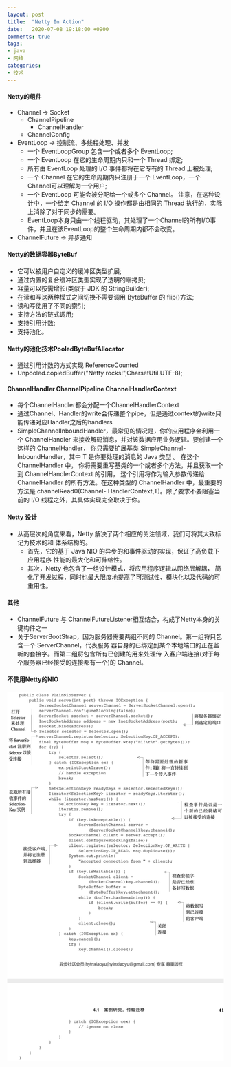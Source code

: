 ```yaml
---
layout: post
title:  "Netty In Action"
date:   2020-07-08 19:18:00 +0900
comments: true
tags:
- java
- 网络
categories:
- 技术
---
```

#### Netty的组件
- Channel -> Socket
    - ChannelPipeline
        - ChannelHandler
    - ChannelConfig
- EventLoop -> 控制流、多线程处理、并发
  - 一个 EventLoopGroup 包含一个或者多个 EventLoop;
  - 一个 EventLoop 在它的生命周期内只和一个 Thread 绑定;
  - 所有由 EventLoop 处理的 I/O 事件都将在它专有的 Thread 上被处理;
  - 一个 Channel 在它的生命周期内只注册于一个 EventLoop，一个Channel可以理解为一个用户;
  - 一个 EventLoop 可能会被分配给一个或多个 Channel。 注意，在这种设计中，一个给定 Channel 的 I/O 操作都是由相同的 Thread 执行的，实际上消除了对于同步的需要。
  - EventLoop本身只由一个线程驱动，其处理了一个Channel的所有I/O事件，并且在该EventLoop的整个生命周期内都不会改变。
- ChannelFuture -> 异步通知

#### Netty的数据容器ByteBuf
- 它可以被用户自定义的缓冲区类型扩展;
- 通过内置的复合缓冲区类型实现了透明的零拷贝; 
- 容量可以按需增长(类似于 JDK 的 StringBuilder); 
- 在读和写这两种模式之间切换不需要调用 ByteBuffer 的 flip()方法; 
- 读和写使用了不同的索引;
- 支持方法的链式调用;
- 支持引用计数;
- 支持池化。

#### Netty的池化技术PooledByteBufAllocator
- 通过引用计数的方式实现 ReferenceCounted
- Unpooled.copiedBuffer("Netty rocks!",CharsetUtil.UTF-8);

#### ChannelHandler ChannelPipeline ChannelHandlerContext
- 每个ChannelHandler都会分配一个ChannelHandlerContext
- 通过Channel、Handler的write会传递整个pipe，但是通过context的write只能传递对应Handler之后的handlers
- SimpleChannelInboundHandler<T>，最常见的情况是，你的应用程序会利用一个 ChannelHandler 来接收解码消息，并对该数据应用业务逻辑。要创建一个这样的 ChannelHandler，
    你只需要扩展基类 SimpleChannel- InboundHandler<T>，其中 T 是你要处理的消息的 Java 类型 。
    在这个 ChannelHandler 中， 你将需要重写基类的一个或者多个方法，并且获取一个到 ChannelHandlerContext 的引用， 
    这个引用将作为输入参数传递给 ChannelHandler 的所有方法。在这种类型的 ChannelHandler 中，最重要的方法是 channelRead0(Channel- HandlerContext,T)。除了要求不要阻塞当前的 I/O 线程之外，其具体实现完全取决于你。

#### Netty 设计
- 从高层次的角度来看，Netty 解决了两个相应的关注领域，我们可将其大致标记为技术的和 体系结构的。
    - 首先，它的基于 Java NIO 的异步的和事件驱动的实现，保证了高负载下应用程序 性能的最大化和可伸缩性。
    - 其次，Netty 也包含了一组设计模式，将应用程序逻辑从网络层解耦， 简化了开发过程，同时也最大限度地提高了可测试性、模块化以及代码的可重用性。


#### 其他
- ChannelFuture 与 ChannelFutureListener相互结合，构成了Netty本身的关键构件之一
- 关于ServerBootStrap，因为服务器需要两组不同的 Channel。第一组将只包含一个 ServerChannel，代表服务 器自身的已绑定到某个本地端口的正在监听的套接字。而第二组将包含所有已创建的用来处理传 入客户端连接(对于每个服务器已经接受的连接都有一个)的 Channel。

####  不使用Netty的NIO
<img src="/img/nio-selector.jpg" width="600px" />